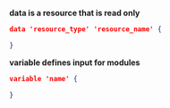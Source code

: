 **data is a resource that is read only**

```json
data 'resource_type' 'resource_name' {

}
```

**variable defines input for modules**

```json
variable 'name' {

}
```
